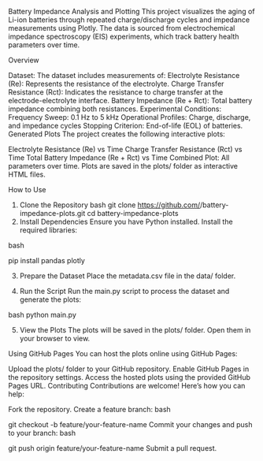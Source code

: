  
Battery Impedance Analysis and Plotting
This project visualizes the aging of Li-ion batteries through repeated charge/discharge cycles and impedance measurements using Plotly. The data is sourced from electrochemical impedance spectroscopy (EIS) experiments, which track battery health parameters over time.

Overview

Dataset:
The dataset includes measurements of:
Electrolyte Resistance (Re): Represents the resistance of the electrolyte.
Charge Transfer Resistance (Rct): Indicates the resistance to charge transfer at the electrode-electrolyte interface.
Battery Impedance (Re + Rct): Total battery impedance combining both resistances.
Experimental Conditions:
Frequency Sweep: 0.1 Hz to 5 kHz
Operational Profiles: Charge, discharge, and impedance cycles
Stopping Criterion: End-of-life (EOL) of batteries.
Generated Plots
The project creates the following interactive plots:

Electrolyte Resistance (Re) vs Time
Charge Transfer Resistance (Rct) vs Time
Total Battery Impedance (Re + Rct) vs Time
Combined Plot: All parameters over time.
Plots are saved in the plots/ folder as interactive HTML files.
   
How to Use
1. Clone the Repository
bash
git clone https://github.com/<your-username>/battery-impedance-plots.git
cd battery-impedance-plots
2. Install Dependencies
Ensure you have Python installed. Install the required libraries:

bash

pip install pandas plotly

3. Prepare the Dataset
Place the metadata.csv file in the data/ folder.

4. Run the Script
Run the main.py script to process the dataset and generate the plots:

bash
python main.py


5. View the Plots
The plots will be saved in the plots/ folder. Open them in your browser to view.

Using GitHub Pages
You can host the plots online using GitHub Pages:

Upload the plots/ folder to your GitHub repository.
Enable GitHub Pages in the repository settings.
Access the hosted plots using the provided GitHub Pages URL.
Contributing
Contributions are welcome! Here’s how you can help:

Fork the repository.
Create a feature branch:
bash

git checkout -b feature/your-feature-name
Commit your changes and push to your branch:
bash

git push origin feature/your-feature-name
Submit a pull request.
